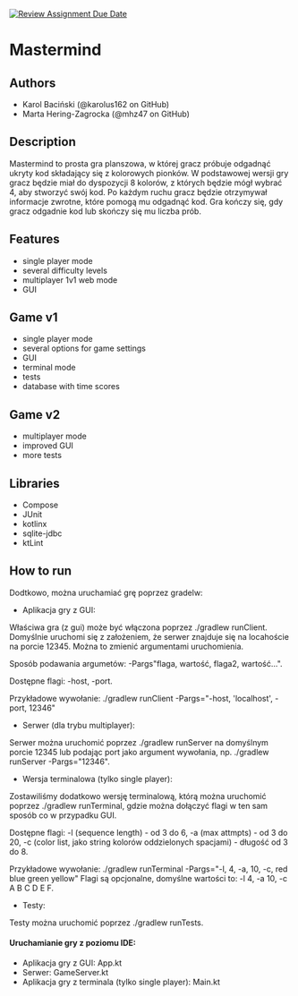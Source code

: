 [![Review Assignment Due Date](https://classroom.github.com/assets/deadline-readme-button-22041afd0340ce965d47ae6ef1cefeee28c7c493a6346c4f15d667ab976d596c.svg)](https://classroom.github.com/a/M0kyOMLZ)
# Mastermind

## Authors
- Karol Baciński (@karolus162 on GitHub)
- Marta Hering-Zagrocka (@mhz47 on GitHub)

## Description
Mastermind to prosta gra planszowa, w której gracz próbuje odgadnąć ukryty kod składający się z kolorowych pionków. W podstawowej wersji gry gracz będzie miał do dyspozycji 8 kolorów, z których będzie mógł wybrać 4, aby stworzyć swój kod. Po każdym ruchu gracz będzie otrzymywał informacje zwrotne, które pomogą mu odgadnąć kod. Gra kończy się, gdy gracz odgadnie kod lub skończy się mu liczba prób.

## Features
- single player mode
- several difficulty levels
- multiplayer 1v1 web mode
- GUI

## Game v1
- single player mode
- several options for game settings
- GUI
- terminal mode
- tests
- database with time scores

## Game v2
- multiplayer mode
- improved GUI
- more tests

## Libraries
- Compose 
- JUnit
- kotlinx
- sqlite-jdbc
- ktLint


## How to run
Dodtkowo, można uruchamiać grę poprzez gradelw:

- Aplikacja gry z GUI:

Właściwa gra (z gui) może być włączona poprzez ./gradlew runClient. 
Domyślnie uruchomi się z założeniem, że serwer znajduje się na locahoście na porcie 12345. 
Można to zmienić argumentami uruchomienia. 

Sposób podawania argumetów: -Pargs"flaga, wartość, flaga2, wartość...".

Dostępne flagi:
  -host,
  -port.

Przykładowe wywołanie: ./gradlew runClient -Pargs="-host, 'localhost', -port, 12346"

- Serwer (dla trybu multiplayer):

Serwer można uruchomić poprzez ./gradlew runServer na domyślnym porcie 12345 lub podając port jako argument wywołania, np. ./gradlew runServer -Pargs="12346".


- Wersja terminalowa (tylko single player):

Zostawiliśmy dodatkowo wersję terminalową, którą można uruchomić poprzez ./gradlew runTerminal,
gdzie można dołączyć flagi w ten sam sposób co w przypadku GUI.

Dostępne flagi:
-l (sequence length) - od 3 do 6,
-a (max attmpts) - od 3 do 20,
-c (color list, jako string kolorów oddzielonych spacjami) - długość od 3 do 8.

Przykładowe wywołanie: ./gradlew runTerminal -Pargs="-l, 4, -a, 10, -c, red blue green yellow"
Flagi są opcjonalne, domyślne wartości to: -l 4, -a 10, -c A B C D E F.

- Testy:

Testy można uruchomić poprzez ./gradlew runTests.

#### Uruchamianie gry z poziomu IDE:
- Aplikacja gry z GUI: App.kt
- Serwer: GameServer.kt
- Aplikacja gry z terminala (tylko single player): Main.kt